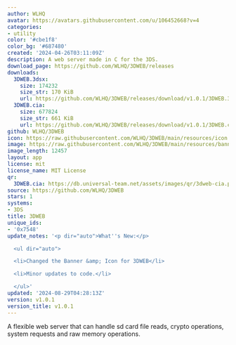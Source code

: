 ```yaml
---
author: WLHQ
avatar: https://avatars.githubusercontent.com/u/106452668?v=4
categories:
- utility
color: '#cbe1f8'
color_bg: '#687480'
created: '2024-04-26T03:11:09Z'
description: A web server made in C for the 3DS.
download_page: https://github.com/WLHQ/3DWEB/releases
downloads:
  3DWEB.3dsx:
    size: 174232
    size_str: 170 KiB
    url: https://github.com/WLHQ/3DWEB/releases/download/v1.0.1/3DWEB.3dsx
  3DWEB.cia:
    size: 677824
    size_str: 661 KiB
    url: https://github.com/WLHQ/3DWEB/releases/download/v1.0.1/3DWEB.cia
github: WLHQ/3DWEB
icon: https://raw.githubusercontent.com/WLHQ/3DWEB/main/resources/icon.png
image: https://raw.githubusercontent.com/WLHQ/3DWEB/main/resources/banner.png
image_length: 12457
layout: app
license: mit
license_name: MIT License
qr:
  3DWEB.cia: https://db.universal-team.net/assets/images/qr/3dweb-cia.png
source: https://github.com/WLHQ/3DWEB
stars: 1
systems:
- 3DS
title: 3DWEB
unique_ids:
- '0x7548'
update_notes: '<p dir="auto">What''s New:</p>

  <ul dir="auto">

  <li>Changed the Banner &amp; Icon for 3DWEB</li>

  <li>Minor updates to code.</li>

  </ul>'
updated: '2024-08-29T04:28:13Z'
version: v1.0.1
version_title: v1.0.1
---
```

A flexible web server that can handle sd card file reads, crypto operations, system requests and raw memory operations.